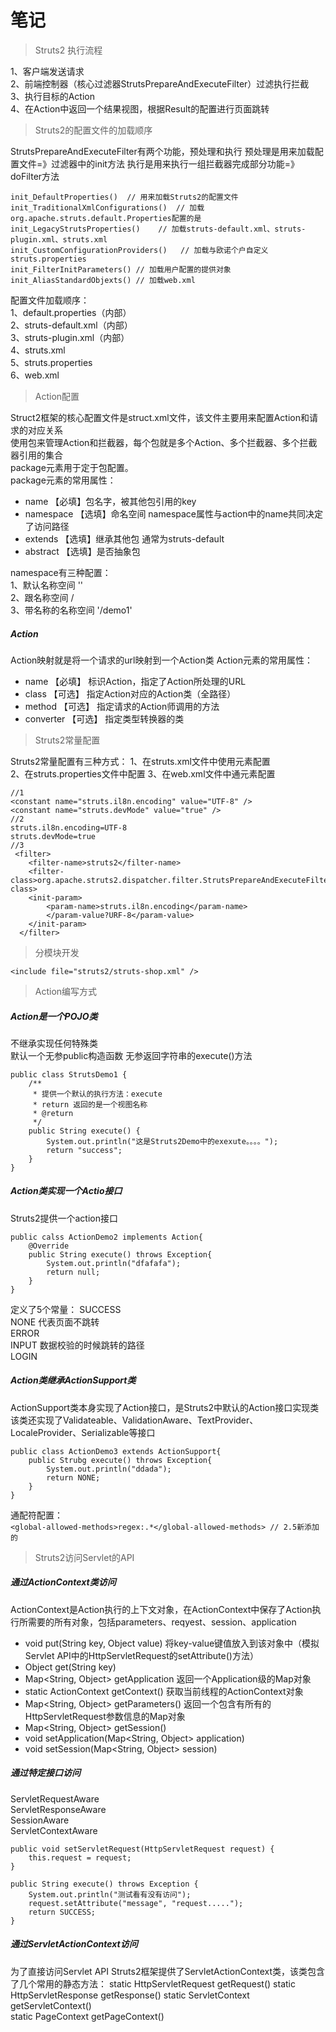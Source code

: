 # 笔记
>Struts2 执行流程

1、客户端发送请求  
2、前端控制器（核心过滤器StrutsPrepareAndExecuteFilter）过滤执行拦截  
3、执行目标的Action  
4、在Action中返回一个结果视图，根据Result的配置进行页面跳转  

> Struts2的配置文件的加载顺序  

StrutsPrepareAndExecuteFilter有两个功能，预处理和执行
预处理是用来加载配置文件=》过滤器中的init方法
执行是用来执行一组拦截器完成部分功能=》doFilter方法

```
init_DefaultProperties()  // 用来加载Struts2的配置文件
init_TraditionalXmlConfigurations()  // 加载org.apache.struts.default.Properties配置的是
init_LegacyStrutsProperties()	 // 加载struts-default.xml、struts-plugin.xml、struts.xml
init_CustomConfigurationProviders()   // 加载与欧诺个户自定义struts.properties
init_FilterInitParameters()	// 加载用户配置的提供对象
init_AliasStandardObjexts()	// 加载web.xml
```
配置文件加载顺序：  
1、default.properties（内部）  
2、struts-default.xml（内部）  
3、struts-plugin.xml（内部）  
4、struts.xml  
5、struts.properties  
6、web.xml  

> Action配置

Struct2框架的核心配置文件是struct.xml文件，该文件主要用来配置Action和请求的对应关系  
使用包来管理Action和拦截器，每个包就是多个Action、多个拦截器、多个拦截器引用的集合  
package元素用于定于包配置。  
package元素的常用属性：
* name		【必填】包名字，被其他包引用的key
* namespace	【选填】命名空间	namespace属性与action中的name共同决定了访问路径
* extends	【选填】继承其他包 通常为struts-default
* abstract	【选填】是否抽象包

namespace有三种配置：  
1、默认名称空间	''  
2、跟名称空间		/  
3、带名称的名称空间	'/demo1'  

##### Action  
Action映射就是将一个请求的url映射到一个Action类
Action元素的常用属性：  
* name		【必填】 标识Action，指定了Action所处理的URL
* class 		【可选】 指定Action对应的Action类（全路径）
* method		【可选】 指定请求的Action师调用的方法
* converter	【可选】 指定类型转换器的类



> Struts2常量配置

Struts2常量配置有三种方式：
1、在struts.xml文件中使用<constant>元素配置  
2、在struts.properties文件中配置
3、在web.xml文件中通<init-param>元素配置

```
//1
<constant name="struts.il8n.encoding" value="UTF-8" />
<constant name="struts.devMode" value="true" />
//2
struts.il8n.encoding=UTF-8
struts.devMode=true	
//3
 <filter>
  	<filter-name>struts2</filter-name>
  	<filter-class>org.apache.struts2.dispatcher.filter.StrutsPrepareAndExecuteFilter</filter-class>
  	<init-param>
  		<param-name>struts.il8n.encoding</param-name>
  		</param-value?URF-8</param-value>
  	</init-param>
  </filter>
```


> 分模块开发  

  `<include file="struts2/struts-shop.xml" />`


> Action编写方式

##### Action是一个POJO类  
不继承实现任何特殊类  
默认一个无参public构造函数
无参返回字符串的execute()方法

```
public class StrutsDemo1 {
	/**
	 * 提供一个默认的执行方法：execute
	 * return 返回的是一个视图名称
	 * @return
	 */
	public String execute() {
		System.out.println("这是Struts2Demo中的exexute。。。。");
		return "success";
	}
}
```
##### Action类实现一个Actio接口  
Struts2提供一个action接口

```
public calss ActionDemo2 implements Action{
	@Override
	public String execute() throws Exception{
		System.out.println("dfafafa");
		return null;
	}
}
```
定义了5个常量：
SUCCESS  
NONE		代表页面不跳转  
ERROR  
INPUT	数据校验的时候跳转的路径  
LOGIN  

##### Action类继承ActionSupport类  
ActionSupport类本身实现了Action接口，是Struts2中默认的Action接口实现类  
该类还实现了Validateable、ValidationAware、TextProvider、LocaleProvider、Serializable等接口  

```
public class ActionDemo3 extends ActionSupport{
	public Strubg execute() throws Exception{
		System.out.println("ddada");
		return NONE;
	}
}
```
通配符配置：  
``<global-allowed-methods>regex:.*</global-allowed-methods> // 2.5新添加的``



> Struts2访问Servlet的API  
##### 通过ActionContext类访问  

ActionContext是Action执行的上下文对象，在ActionContext中保存了Action执行所需要的所有对象，包括parameters、reqyest、session、application  
* void put(String key, Object value)		将key-value键值放入到该对象中（模拟Servlet API中的HttpServletRequest的setAttribute()方法）  
* Object get(String key)  
* Map<String, Object> getApplication		返回一个Application级的Map对象  
* static ActionContext getContext()		获取当前线程的ActionContext对象  
* Map<String, Object> getParameters()	返回一个包含有所有的HttpServletRequest参数信息的Map对象
* Map<String, Object> getSession() 		
* void setApplication(Map<String, Object> application)  
* void setSession(Map<String, Object> session)  
  
##### 通过特定接口访问   
ServletRequestAware  
ServletResponseAware  
SessionAware  
ServletContextAware  

```
public void setServletRequest(HttpServletRequest request) {
	this.request = request;
}

public String execute() throws Exception {
	System.out.println("测试看有没有访问");
	request.setAttribute("message", "request.....");
	return SUCCESS;
}
```

##### 通过ServletActionContext访问  
为了直接访问Servlet API Struts2框架提供了ServletActionContext类，该类包含了几个常用的静态方法： 
static HttpServletRequest getRequest()
static HttpServletResponse getResponse()
static ServletContext getServletContext()  
static PageContext getPageContext()    
























